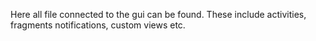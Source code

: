 Here all file connected to the gui can be found. These include activities, fragments
notifications, custom views etc.